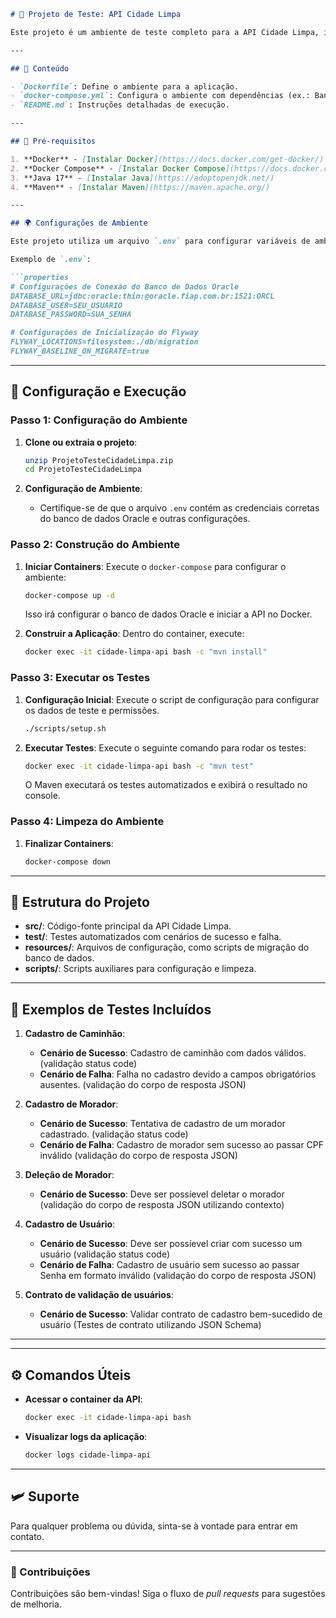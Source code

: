 ```markdown
# 🚛 Projeto de Teste: API Cidade Limpa

Este projeto é um ambiente de teste completo para a API Cidade Limpa, incluindo todos os arquivos necessários para configurar e rodar a aplicação e seus testes automatizados. Este `README.md` fornece instruções sobre como configurar, executar e limpar o ambiente de teste.

---

## 🧾 Conteúdo

- `Dockerfile`: Define o ambiente para a aplicação.
- `docker-compose.yml`: Configura o ambiente com dependências (ex.: Banco de Dados Oracle).
- `README.md`: Instruções detalhadas de execução.

---

## 🔧 Pré-requisitos

1. **Docker** - [Instalar Docker](https://docs.docker.com/get-docker/)
2. **Docker Compose** - [Instalar Docker Compose](https://docs.docker.com/compose/install/)
3. **Java 17** - [Instalar Java](https://adoptopenjdk.net/)
4. **Maven** - [Instalar Maven](https://maven.apache.org/)

---

## 🌍 Configurações de Ambiente

Este projeto utiliza um arquivo `.env` para configurar variáveis de ambiente, incluindo detalhes de conexão ao banco de dados e credenciais. Edite o arquivo `.env` com suas próprias configurações antes de iniciar o projeto.

Exemplo de `.env`:

```properties
# Configurações de Conexão do Banco de Dados Oracle
DATABASE_URL=jdbc:oracle:thin:@oracle.fiap.com.br:1521:ORCL
DATABASE_USER=SEU_USUARIO
DATABASE_PASSWORD=SUA_SENHA

# Configurações de Inicialização do Flyway
FLYWAY_LOCATIONS=filesystem:./db/migration
FLYWAY_BASELINE_ON_MIGRATE=true
```

---

## 🚀 Configuração e Execução

### Passo 1: Configuração do Ambiente

1. **Clone ou extraia o projeto**:
   ```bash
   unzip ProjetoTesteCidadeLimpa.zip
   cd ProjetoTesteCidadeLimpa
   ```

2. **Configuração de Ambiente**:
   - Certifique-se de que o arquivo `.env` contém as credenciais corretas do banco de dados Oracle e outras configurações.

### Passo 2: Construção do Ambiente

1. **Iniciar Containers**:
   Execute o `docker-compose` para configurar o ambiente:
   ```bash
   docker-compose up -d
   ```
   Isso irá configurar o banco de dados Oracle e iniciar a API no Docker.

2. **Construir a Aplicação**:
   Dentro do container, execute:
   ```bash
   docker exec -it cidade-limpa-api bash -c "mvn install"
   ```

### Passo 3: Executar os Testes

1. **Configuração Inicial**:
   Execute o script de configuração para configurar os dados de teste e permissões.
   ```bash
   ./scripts/setup.sh
   ```

2. **Executar Testes**:
   Execute o seguinte comando para rodar os testes:
   ```bash
   docker exec -it cidade-limpa-api bash -c "mvn test"
   ```

   O Maven executará os testes automatizados e exibirá o resultado no console.

### Passo 4: Limpeza do Ambiente

1. **Finalizar Containers**:
   ```bash
   docker-compose down
   ```
---

## 📄 Estrutura do Projeto

- **src/**: Código-fonte principal da API Cidade Limpa.
- **test/**: Testes automatizados com cenários de sucesso e falha.
- **resources/**: Arquivos de configuração, como scripts de migração do banco de dados.
- **scripts/**: Scripts auxiliares para configuração e limpeza.

---

## 📜 Exemplos de Testes Incluídos

1. **Cadastro de Caminhão**:
   - **Cenário de Sucesso**: Cadastro de caminhão com dados válidos. (validação status code)
   - **Cenário de Falha**: Falha no cadastro devido a campos obrigatórios ausentes. (validação do corpo de resposta JSON)

2. **Cadastro de Morador**:
   - **Cenário de Sucesso**: Tentativa de cadastro de um morador cadastrado. (validação status code)
   - **Cenário de Falha**: Cadastro de morador sem sucesso ao passar CPF inválido (validação do corpo de resposta JSON)

3. **Deleção de Morador**:
   - **Cenário de Sucesso**: Deve ser possíevel deletar o morador (validação do corpo de resposta JSON utilizando contexto)

4. **Cadastro de Usuário**:
   - **Cenário de Sucesso**: Deve ser possíevel criar com sucesso um usuário (validação status code)
   - **Cenário de Falha**: Cadastro de usuário sem sucesso ao passar Senha em formato inválido (validação do corpo de resposta JSON)
     
5. **Contrato de validação de usuários**:    
   - **Cenário de Sucesso**: Validar contrato de cadastro bem-sucedido de usuário (Testes de contrato utilizando JSON Schema)
---

---

## ⚙️ Comandos Úteis

- **Acessar o container da API**:
  ```bash
  docker exec -it cidade-limpa-api bash
  ```

- **Visualizar logs da aplicação**:
  ```bash
  docker logs cidade-limpa-api
  ```

---

## 🛩️ Suporte

Para qualquer problema ou dúvida, sinta-se à vontade para entrar em contato.

---

### 🎉 Contribuições

Contribuições são bem-vindas! Siga o fluxo de _pull requests_ para sugestões de melhoria.
```
